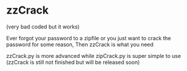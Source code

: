 # zzCrack

(very bad coded but it works)

Ever forgot your password to a zipfile or you just want to crack the password for some reason, Then zzCrack is what you need

zzCrack.py is more advanced while zipCrack.py is super simple to use
(zzCrack is still not finished but will be released soon)
